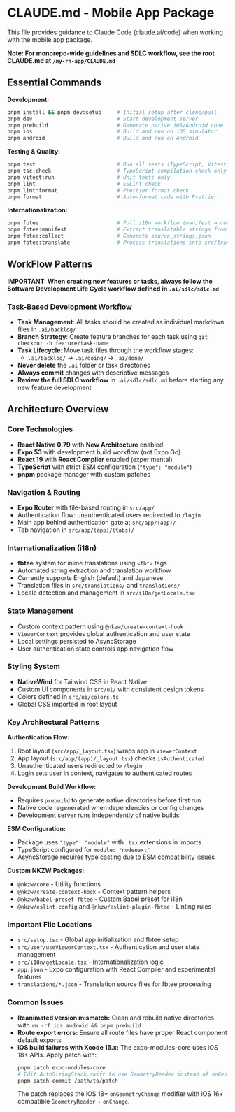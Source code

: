 # CLAUDE.md - Mobile App Package

This file provides guidance to Claude Code (claude.ai/code) when working with the mobile app package.

**Note: For monorepo-wide guidelines and SDLC workflow, see the root CLAUDE.md at `/my-rn-app/CLAUDE.md`**

## Essential Commands

**Development:**
```bash
pnpm install && pnpm dev:setup     # Initial setup after clone/pull
pnpm dev                           # Start development server
pnpm prebuild                      # Generate native iOS/Android code
pnpm ios                           # Build and run on iOS simulator
pnpm android                       # Build and run on Android
```

**Testing & Quality:**
```bash
pnpm test                          # Run all tests (TypeScript, Vitest, ESLint, Prettier)
pnpm tsc:check                     # TypeScript compilation check only
pnpm vitest:run                    # Unit tests only
pnpm lint                          # ESLint check
pnpm lint:format                   # Prettier format check
pnpm format                        # Auto-format code with Prettier
```

**Internationalization:**
```bash
pnpm fbtee                         # Full i18n workflow (manifest → collect → translate)
pnpm fbtee:manifest                # Extract translatable strings from src/
pnpm fbtee:collect                 # Generate source_strings.json
pnpm fbtee:translate               # Process translations into src/translations/
```
## WorkFlow Patterns

**IMPORTANT: When creating new features or tasks, always follow the Software Development Life Cycle workflow defined in `.ai/sdlc/sdlc.md`**

### Task-Based Development Workflow
- **Task Management**: All tasks should be created as individual markdown files in `.ai/backlog/`
- **Branch Strategy**: Create feature branches for each task using `git checkout -b feature/task-name`
- **Task Lifecycle**: Move task files through the workflow stages:
  - `.ai/backlog/` → `.ai/doing/` → `.ai/done/`
- **Never delete** the `.ai` folder or task directories
- **Always commit** changes with descriptive messages
- **Review the full SDLC workflow** in `.ai/sdlc/sdlc.md` before starting any new feature development

## Architecture Overview

### Core Technologies
- **React Native 0.79** with **New Architecture** enabled
- **Expo 53** with development build workflow (not Expo Go)
- **React 19** with **React Compiler** enabled (experimental)
- **TypeScript** with strict ESM configuration (`"type": "module"`)
- **pnpm** package manager with custom patches

### Navigation & Routing
- **Expo Router** with file-based routing in `src/app/`
- Authentication flow: unauthenticated users redirected to `/login`
- Main app behind authentication gate at `src/app/(app)/`
- Tab navigation in `src/app/(app)/(tabs)/`

### Internationalization (i18n)
- **fbtee** system for inline translations using `<fbt>` tags
- Automated string extraction and translation workflow
- Currently supports English (default) and Japanese
- Translation files in `src/translations/` and `translations/`
- Locale detection and management in `src/i18n/getLocale.tsx`

### State Management
- Custom context pattern using `@nkzw/create-context-hook`
- `ViewerContext` provides global authentication and user state
- Local settings persisted to AsyncStorage
- User authentication state controls app navigation flow

### Styling System
- **NativeWind** for Tailwind CSS in React Native
- Custom UI components in `src/ui/` with consistent design tokens
- Colors defined in `src/ui/colors.ts`
- Global CSS imported in root layout

### Key Architectural Patterns

**Authentication Flow:**
1. Root layout (`src/app/_layout.tsx`) wraps app in `ViewerContext`
2. App layout (`src/app/(app)/_layout.tsx`) checks `isAuthenticated`
3. Unauthenticated users redirected to `/login`
4. Login sets user in context, navigates to authenticated routes

**Development Build Workflow:**
- Requires `prebuild` to generate native directories before first run
- Native code regenerated when dependencies or config changes
- Development server runs independently of native builds

**ESM Configuration:**
- Package uses `"type": "module"` with `.tsx` extensions in imports
- TypeScript configured for `module: "nodenext"`
- AsyncStorage requires type casting due to ESM compatibility issues

**Custom NKZW Packages:**
- `@nkzw/core` - Utility functions
- `@nkzw/create-context-hook` - Context pattern helpers
- `@nkzw/babel-preset-fbtee` - Custom Babel preset for i18n
- `@nkzw/eslint-config` and `@nkzw/eslint-plugin-fbtee` - Linting rules

### Important File Locations
- `src/setup.tsx` - Global app initialization and fbtee setup
- `src/user/useViewerContext.tsx` - Authentication and user state management
- `src/i18n/getLocale.tsx` - Internationalization logic
- `app.json` - Expo configuration with React Compiler and experimental features
- `translations/*.json` - Translation source files for fbtee processing

### Common Issues
- **Reanimated version mismatch:** Clean and rebuild native directories with `rm -rf ios android && pnpm prebuild`
- **Route export errors:** Ensure all route files have proper React component default exports
- **iOS build failures with Xcode 15.x:** The expo-modules-core uses iOS 18+ APIs. Apply patch with:
  ```bash
  pnpm patch expo-modules-core
  # Edit AutoSizingStack.swift to use GeometryReader instead of onGeometryChange
  pnpm patch-commit /path/to/patch
  ```
  The patch replaces the iOS 18+ `onGeometryChange` modifier with iOS 16+ compatible `GeometryReader` + `onChange`.